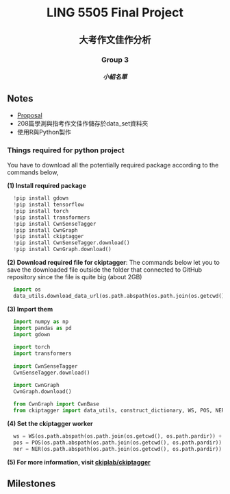 <h1 align='center'>
 LING 5505 Final Project
</h1>

<h2 align='center'>
    大考作文佳作分析
</h2>

<h3 align="center">Group 3</h3>

<h5 align="center">
    小組名單
</h5>

## Notes

+ [Proposal](https://docs.google.com/document/d/1DvcNkbKt71XfwLikUxRwCfoIL6N7rdd8p-fO2EZian4/edit#heading=h.66htjfnm6yv3)
+ 208篇學測與指考作文佳作儲存於data_set資料夾
+ 使用R與Python製作

### Things required for python project

  You have to download all the potentially required package according to the commands below,

  **(1) Install required package**
  ```py
    !pip install gdown
    !pip install tensorflow
    !pip install torch
    !pip install transformers
    !pip install CwnSenseTagger
    !pip install CwnGraph
    !pip install ckiptagger
    !pip install CwnSenseTagger.download()
    !pip install CwnGraph.download()
  ```

  **(2) Download required file for ckiptagger**: The commands below let you to save the downloaded file outside the folder that connected to GitHub repository since the file is quite big (about 2GB)
  ```py
    import os
    data_utils.download_data_url(os.path.abspath(os.path.join(os.getcwd(), os.path.pardir)))
  ```

  **(3) Import them**
  ```py
    import numpy as np
    import pandas as pd
    import gdown
    
    import torch
    import transformers
    
    import CwnSenseTagger
    CwnSenseTagger.download()

    import CwnGraph
    CwnGraph.download()
    
    from CwnGraph import CwnBase
    from ckiptagger import data_utils, construct_dictionary, WS, POS, NER
  ```
  **(4) Set the ckiptagger worker**
  ```py
    ws = WS(os.path.abspath(os.path.join(os.getcwd(), os.path.pardir)) + '/data')
    pos = POS(os.path.abspath(os.path.join(os.getcwd(), os.path.pardir)) + '/data')
    ner = NER(os.path.abspath(os.path.join(os.getcwd(), os.path.pardir)) + '/data')
  ```

  **(5) For more information, visit [ckiplab/ckiptagger](https://github.com/ckiplab/ckiptagger)**

## Milestones

